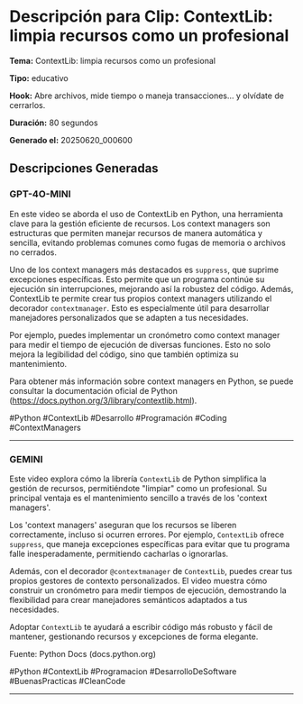 # Descripción para Clip: ContextLib: limpia recursos como un profesional

**Tema:** ContextLib: limpia recursos como un profesional

**Tipo:** educativo

**Hook:** Abre archivos, mide tiempo o maneja transacciones… y olvídate de cerrarlos.

**Duración:** 80 segundos

**Generado el:** 20250620_000600

## Descripciones Generadas

### GPT-4O-MINI

En este video se aborda el uso de ContextLib en Python, una herramienta clave para la gestión eficiente de recursos. Los context managers son estructuras que permiten manejar recursos de manera automática y sencilla, evitando problemas comunes como fugas de memoria o archivos no cerrados.

Uno de los context managers más destacados es `suppress`, que suprime excepciones específicas. Esto permite que un programa continúe su ejecución sin interrupciones, mejorando así la robustez del código. Además, ContextLib te permite crear tus propios context managers utilizando el decorador `contextmanager`. Esto es especialmente útil para desarrollar manejadores personalizados que se adapten a tus necesidades.

Por ejemplo, puedes implementar un cronómetro como context manager para medir el tiempo de ejecución de diversas funciones. Esto no solo mejora la legibilidad del código, sino que también optimiza su mantenimiento.

Para obtener más información sobre context managers en Python, se puede consultar la documentación oficial de Python (https://docs.python.org/3/library/contextlib.html).

#Python #ContextLib #Desarrollo #Programación #Coding #ContextManagers

---

### GEMINI

Este video explora cómo la librería `ContextLib` de Python simplifica la gestión de recursos, permitiéndote "limpiar" como un profesional. Su principal ventaja es el mantenimiento sencillo a través de los 'context managers'.

Los 'context managers' aseguran que los recursos se liberen correctamente, incluso si ocurren errores. Por ejemplo, `ContextLib` ofrece `suppress`, que maneja excepciones específicas para evitar que tu programa falle inesperadamente, permitiendo cacharlas o ignorarlas.

Además, con el decorador `@contextmanager` de `ContextLib`, puedes crear tus propios gestores de contexto personalizados. El video muestra cómo construir un cronómetro para medir tiempos de ejecución, demostrando la flexibilidad para crear manejadores semánticos adaptados a tus necesidades.

Adoptar `ContextLib` te ayudará a escribir código más robusto y fácil de mantener, gestionando recursos y excepciones de forma elegante.

Fuente: Python Docs (docs.python.org)

#Python #ContextLib #Programacion #DesarrolloDeSoftware #BuenasPracticas #CleanCode

---

